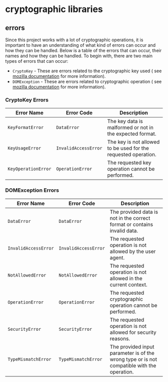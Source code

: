# cryptographic libraries

## errors

Since this project works with a lot of cryptographic operations, it is important to have an understanding of what kind of errors can occur and how they can be handled. Below is a table of the errors that can occur, their names and how they can be handled. To begin with, there are two main types of errors that can occur:

- `CryptoKey` - These are errors related to the cryptographic key used ( see [mozilla documentation](https://developer.mozilla.org/en-US/docs/Web/API/CryptoKey) for more information).
- `DOMException` - These are errors related to cryptographic operation ( see [mozilla documentation](https://developer.mozilla.org/en-US/docs/Web/API/DOMException) for more information).

### CryptoKey Errors

| Error Name            | Error Code           | Description                                                                                |
| --------------------- | -------------------- | ------------------------------------------------------------------------------------------ |
| `KeyFormatError`      | `DataError`          | The key data is malformed or not in the expected format.                                   |
| `KeyUsageError`       | `InvalidAccessError` | The key is not allowed to be used for the requested operation.                             |
| `KeyOperationError`   | `OperationError`     | The requested key operation cannot be performed.                                           |

### DOMException Errors

| Error Name            | Error Code           | Description                                                                                |
| --------------------- | -------------------- | ------------------------------------------------------------------------------------------ |
| `DataError`           | `DataError`          | The provided data is not in the correct format or contains invalid data.                   |
| `InvalidAccessError`  | `InvalidAccessError` | The requested operation is not allowed by the user agent.                                  |
| `NotAllowedError`     | `NotAllowedError`    | The requested operation is not allowed in the current context.                             |
| `OperationError`      | `OperationError`     | The requested cryptographic operation cannot be performed.                                 |
| `SecurityError`       | `SecurityError`      | The requested operation is not allowed for security reasons.                               |
| `TypeMismatchError`   | `TypeMismatchError`  | The provided input parameter is of the wrong type or is not compatible with the operation. |
